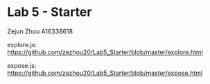 # Lab 5 - Starter
Zejun Zhou A16338618

explore.js: https://github.com/zezhou20/Lab5_Starter/blob/master/explore.html

expose.js: https://github.com/zezhou20/Lab5_Starter/blob/master/expose.html
